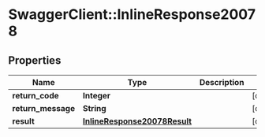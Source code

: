 # SwaggerClient::InlineResponse20078

## Properties
Name | Type | Description | Notes
------------ | ------------- | ------------- | -------------
**return_code** | **Integer** |  | [optional] 
**return_message** | **String** |  | [optional] 
**result** | [**InlineResponse20078Result**](InlineResponse20078Result.md) |  | [optional] 


